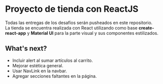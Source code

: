 # Proyecto de tienda con ReactJS

Todas las entregas de los desafíos serán pusheados en este repositorio.<br>
La tienda se encuentra realizada con React utilizando como base <b>create-react-app</b> y <b>Material UI</b> para la parte visual y sus componentes estilizados.

## What's next?
- Incluir alert al sumar artículos al carrito.
- Mejorar estética general.
- Usar NavLink en la navbar.
- Agregar secciones faltantes en la página.